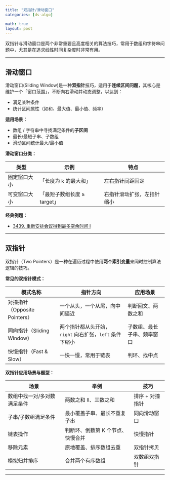 ```yaml
---
title: "双指针/滑动窗口"
categories: [ds-algo]

math: true
layout: post
---
```


双指针与滑动窗口是两个非常重要且高度相关的算法技巧，常用于数组和字符串问题中，尤其是在追求线性时间复杂度时非常有用。

---

## 滑动窗口

滑动窗口(Sliding Window)是一种**双指针**技巧，适用于**连续区间问题**，其核心是维护一个「窗口范围」，不断向右滑动并动态调整，以达到：

* 满足某种条件
* 统计区间属性（如和、最大值、最小值、频率）

**适用场景：**

* 数组 / 字符串中寻找满足条件的**子区间**
* 最长/最短子串、子数组
* 滑动区间统计最大/最小值

**滑动窗口分类：**

| 类型     | 示例                 | 特点            |
| ------ | ------------------ | ------------- |
| 固定窗口大小 | 「长度为 k 的最大和」       | 左右指针间距固定      |
| 可变窗口大小 | 「最短子数组长度 ≥ target」 | 右指针滑动扩张，左指针缩小 |

**经典例题：**
- [3439. 重新安排会议得到最多空余时间 I](https://leetcode.cn/problems/reschedule-meetings-for-maximum-free-time-i/description/)

---

## 双指针

双指针（Two Pointers）是一种在遍历过程中使用**两个索引变量**来同时控制算法逻辑的技巧。

**常见的双指针模式：**

| 模式名称                    | 指针方向                                | 应用场景          |
| ----------------------- | ----------------------------------- | ------------- |
| 对撞指针（Opposite Pointers） | 一个从头，一个从尾，向中间逼近                     | 判断回文、两数之和     |
| 同向指针（Sliding Window）    | 两个指针都从头开始，`right` 向右扩张，`left` 条件下缩小 | 子数组、最长子串、频率窗口 |
| 快慢指针（Fast & Slow）       | 一快一慢，常用于链表                          | 判环、找中点        |

**双指针应用场景与题型：**

| 场景             | 举例                 | 技巧        |
| -------------- | ------------------ | --------- |
| 数组中找一对/多对数满足条件 | 两数之和 II、三数之和       | 排序 + 对撞指针 |
| 子串/子数组满足条件     | 最小覆盖子串、最长不重复子串     | 同向滑动窗口    |
| 链表操作           | 判断环、倒数第 K 个节点、快慢合并 | 快慢指针      |
| 移除元素           | 原地覆盖、排序数组去重        | 双指针拷贝     |
| 模拟归并排序         | 合并两个有序数组           | 双数组双指针    |

---
